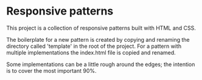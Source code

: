 # Responsive patterns

This project is a collection of responsive patterns built with HTML and CSS.

The boilerplate for a new pattern is created by copying and renaming the directory called 'template' in the root of the project. For a pattern with multiple implementations the index.html file is copied and renamed.

Some implementations can be a little rough around the edges; the intention is to cover the most important 90%.